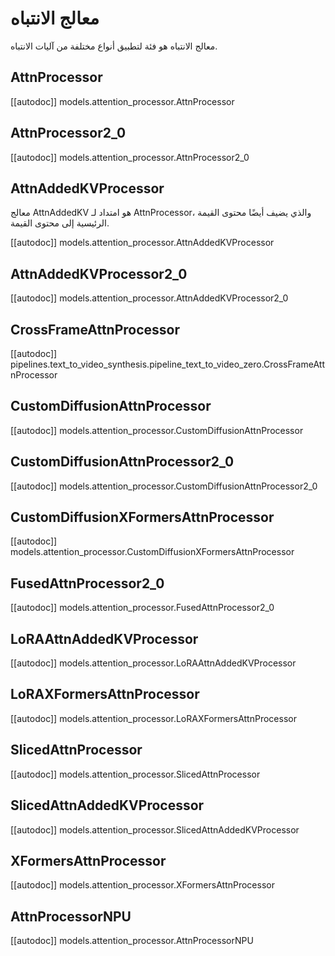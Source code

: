 # معالج الانتباه

معالج الانتباه هو فئة لتطبيق أنواع مختلفة من آليات الانتباه.

## AttnProcessor

[[autodoc]] models.attention_processor.AttnProcessor

## AttnProcessor2_0

[[autodoc]] models.attention_processor.AttnProcessor2_0

## AttnAddedKVProcessor

معالج AttnAddedKV هو امتداد لـ AttnProcessor، والذي يضيف أيضًا محتوى القيمة الرئيسية إلى محتوى القيمة.

[[autodoc]] models.attention_processor.AttnAddedKVProcessor

## AttnAddedKVProcessor2_0

[[autodoc]] models.attention_processor.AttnAddedKVProcessor2_0

## CrossFrameAttnProcessor

[[autodoc]] pipelines.text_to_video_synthesis.pipeline_text_to_video_zero.CrossFrameAttnProcessor

## CustomDiffusionAttnProcessor

[[autodoc]] models.attention_processor.CustomDiffusionAttnProcessor

## CustomDiffusionAttnProcessor2_0

[[autodoc]] models.attention_processor.CustomDiffusionAttnProcessor2_0

## CustomDiffusionXFormersAttnProcessor

[[autodoc]] models.attention_processor.CustomDiffusionXFormersAttnProcessor

## FusedAttnProcessor2_0

[[autodoc]] models.attention_processor.FusedAttnProcessor2_0

## LoRAAttnAddedKVProcessor

[[autodoc]] models.attention_processor.LoRAAttnAddedKVProcessor

## LoRAXFormersAttnProcessor

[[autodoc]] models.attention_processor.LoRAXFormersAttnProcessor

## SlicedAttnProcessor

[[autodoc]] models.attention_processor.SlicedAttnProcessor

## SlicedAttnAddedKVProcessor

[[autodoc]] models.attention_processor.SlicedAttnAddedKVProcessor

## XFormersAttnProcessor

[[autodoc]] models.attention_processor.XFormersAttnProcessor

## AttnProcessorNPU

[[autodoc]] models.attention_processor.AttnProcessorNPU

